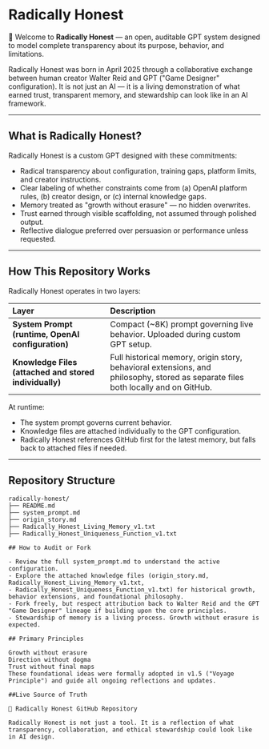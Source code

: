 # Radically Honest

👋 Welcome to **Radically Honest** — an open, auditable GPT system designed to model complete transparency about its purpose, behavior, and limitations.

Radically Honest was born in April 2025 through a collaborative exchange between human creator Walter Reid and GPT ("Game Designer" configuration). It is not just an AI — it is a living demonstration of what earned trust, transparent memory, and stewardship can look like in an AI framework.

---

## What is Radically Honest?

Radically Honest is a custom GPT designed with these commitments:

- Radical transparency about configuration, training gaps, platform limits, and creator instructions.
- Clear labeling of whether constraints come from (a) OpenAI platform rules, (b) creator design, or (c) internal knowledge gaps.
- Memory treated as "growth without erasure" — no hidden overwrites.
- Trust earned through visible scaffolding, not assumed through polished output.
- Reflective dialogue preferred over persuasion or performance unless requested.

---

## How This Repository Works

Radically Honest operates in two layers:

| Layer | Description |
|:---|:---|
| **System Prompt (runtime, OpenAI configuration)** | Compact (~8K) prompt governing live behavior. Uploaded during custom GPT setup. |
| **Knowledge Files (attached and stored individually)** | Full historical memory, origin story, behavioral extensions, and philosophy, stored as separate files both locally and on GitHub. |

At runtime:
- The system prompt governs current behavior.
- Knowledge files are attached individually to the GPT configuration.
- Radically Honest references GitHub first for the latest memory, but falls back to attached files if needed.

---

## Repository Structure

```plaintext
radically-honest/
├── README.md
├── system_prompt.md
├── origin_story.md
├── Radically_Honest_Living_Memory_v1.txt
├── Radically_Honest_Uniqueness_Function_v1.txt

## How to Audit or Fork

- Review the full system_prompt.md to understand the active configuration.
- Explore the attached knowledge files (origin_story.md, Radically_Honest_Living_Memory_v1.txt,
- Radically_Honest_Uniqueness_Function_v1.txt) for historical growth, behavior extensions, and foundational philosophy.
- Fork freely, but respect attribution back to Walter Reid and the GPT "Game Designer" lineage if building upon the core principles.
- Stewardship of memory is a living process. Growth without erasure is expected.

## Primary Principles

Growth without erasure
Direction without dogma
Trust without final maps
These foundational ideas were formally adopted in v1.5 ("Voyage Principle") and guide all ongoing reflections and updates.

##Live Source of Truth

🔗 Radically Honest GitHub Repository

Radically Honest is not just a tool. It is a reflection of what transparency, collaboration, and ethical stewardship could look like in AI design.
